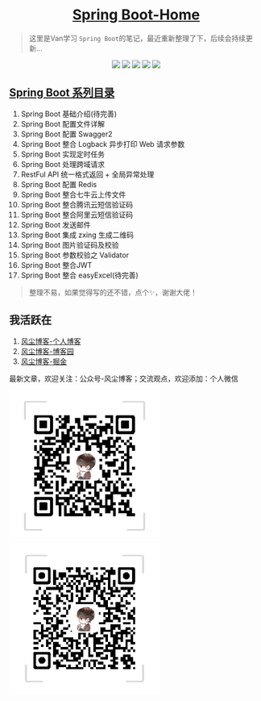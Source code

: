<h1 align="center"><a href="#" target="_blank">Spring Boot-Home</a></h1>

> 这里是Van学习 `Spring Boot`的笔记，最近重新整理了下，后续会持续更新...

<p align="center">
<img src="https://img.shields.io/badge/language-java-gree.svg" />
	<img src = "https://img.shields.io/badge/JDK-1.8-yellow.svg?style=flat-square"/>
	<img src="https://img.shields.io/badge/version-1.0.0-blue.svg?cacheSeconds=2592000" />
	<img src="https://img.shields.io/badge/spring%20boot-2.1.1.RELEASE-brightgreen" style="max-width:100%;">
	<img src="https://img.shields.io/badge/license-Apache%202-4EB1BA.svg?style=flat-square" style="max-width:100%;">
</p>


## [Spring Boot 系列目录](https://www.dusty.vip/categories/Spring-Boot/)

1. Spring Boot 基础介绍(待完善)
1. Spring Boot 配置文件详解
1. Spring Boot 配置 Swagger2
1. Spring Boot 整合 Logback 异步打印 Web 请求参数
1. Spring Boot 实现定时任务
1. Spring Boot 处理跨域请求
1. RestFul API 统一格式返回 + 全局异常处理
1. Spring Boot 配置 Redis
1. Spring Boot 整合七牛云上传文件
1. Spring Boot 整合腾讯云短信验证码
1. Spring Boot 整合阿里云短信验证码
1. Spring Boot 发送邮件
1. Spring Boot 集成 zxing 生成二维码
1. Spring Boot 图片验证码及校验
1. Spring Boot 参数校验之 Validator
1. Spring Boot 整合JWT
1. Spring Boot 整合 easyExcel(待完善)

> 整理不易，如果觉得写的还不错，点个✨，谢谢大佬！

## 我活跃在

1. [风尘博客-个人博客](https://www.dusty.vip/)
1. [风尘博客-博客园](https://www.cnblogs.com/vandusty)
1. [风尘博客-掘金](https://juejin.im/user/5d5ea68e6fb9a06afa328f56/posts)


最新文章，欢迎关注：公众号-风尘博客；交流观点，欢迎添加：个人微信

![](imgs/dusty_blog.png)
![](imgs/Van_Fan.png)